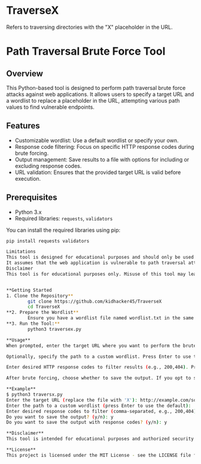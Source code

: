 # TraverseX 
Refers to traversing directories with the "X" placeholder in the URL.
# Path Traversal Brute Force Tool

## Overview
This Python-based tool is designed to perform path traversal brute force attacks against web applications. It allows users to specify a target URL and a wordlist to replace a placeholder in the URL, attempting various path values to find vulnerable endpoints.

## Features
- Customizable wordlist: Use a default wordlist or specify your own.
- Response code filtering: Focus on specific HTTP response codes during brute forcing.
- Output management: Save results to a file with options for including or excluding response codes.
- URL validation: Ensures that the provided target URL is valid before execution.

## Prerequisites
- Python 3.x
- Required libraries: `requests`, `validators`

You can install the required libraries using pip:

```bash
pip install requests validators

Limitations
This tool is designed for educational purposes and should only be used with permission from the owner of the target web application.
It assumes that the web application is vulnerable to path traversal attacks.
Disclaimer
This tool is for educational purposes only. Misuse of this tool may lead to legal consequences. The authors are not responsible for any damage or illegal activities performed with this tool. Use it ethically and responsibly.


**Getting Started
1. Clone the Repository**
        git clone https://github.com/kidhacker45/TraverseX
        cd TraverseX
**2. Prepare the Wordlist**
        Ensure you have a wordlist file named wordlist.txt in the same directory as the script or provide a custom path when prompted.
**3. Run the Tool:**
        python3 traversex.py

**Usage**
When prompted, enter the target URL where you want to perform the brute force attack. Replace the part of the URL you want to test with X (e.g., http://example.com/something?file=X).

Optionally, specify the path to a custom wordlist. Press Enter to use the default wordlist.txt.

Enter desired HTTP response codes to filter results (e.g., 200,404). Press Enter to skip filtering.

After brute forcing, choose whether to save the output. If you opt to save, you can choose to include or exclude the response codes in the saved file

**Example**
$ python3 traversx.py
Enter the target URL (replace the file with 'X'): http://example.com/something?file=X
Enter the path to a custom wordlist (press Enter to use the default): 
Enter desired response codes to filter (comma-separated, e.g., 200,404): 200
Do you want to save the output? (y/n): y
Do you want to save the output with response codes? (y/n): y

**Disclaimer**
This tool is intended for educational purposes and authorized security testing only. Use it responsibly and ensure you have permission to test the target application

**License**
This project is licensed under the MIT License - see the LICENSE file for details.
